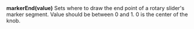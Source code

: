 <a name="markerEnd"><h3 style="padding-top: 40px; margin-top: 40px;"></h3></a>
**markerEnd(value)** Sets where to draw the end point of a rotary slider's marker segment. Value should be between 0 and 1. 0 is the center of the knob. 


<!--UPDATE WIDGET_IN_CSOUND
    SIdent sprintf "markerThickness(%f) ", rnd(100)/50
    SIdentifier strcat SIdentifier, SIdent
-->